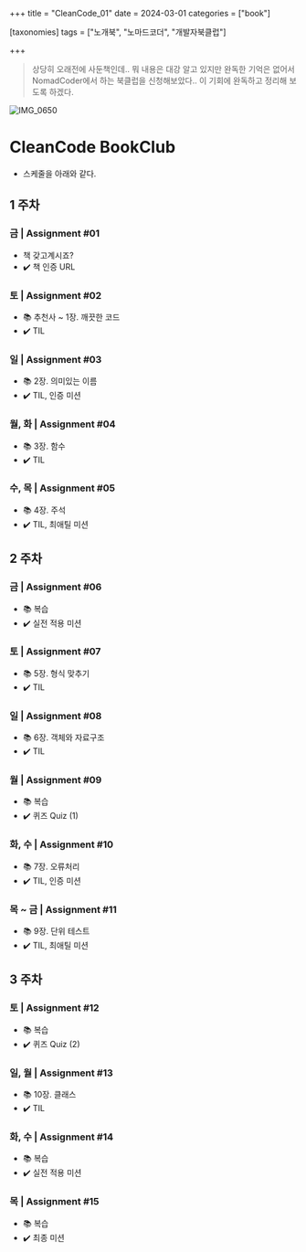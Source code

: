 +++
title = "CleanCode_01"
date = 2024-03-01
categories = ["book"]

[taxonomies]
tags = ["노개북", "노마드코더", "개발자북클럽"]

+++
> 상당히 오래전에 사둔책인데.. 뭐 내용은 대강 알고 있지만 완독한 기억은 없어서 NomadCoder에서 하는 북클럽을 신청해보았다.. 이 기회에 완독하고 정리해 보도록 하겠다. 

<!-- more -->

![IMG_0650](https://github.com/wonkwh/wonkwh.github.io/assets/911787/8cb95e42-edf4-425f-a79e-d796f095290f)

# CleanCode BookClub

- 스케줄을 아래와 같다.

## 1 주차
### 금 | Assignment #01
- 책 갖고계시죠?
- ✔️ 책 인증 URL

### 토 | Assignment #02
- 📚 추천사 ~ 1장. 깨끗한 코드
- ✔️ TIL

### 일 | Assignment #03
- 📚 2장. 의미있는 이름
- ✔️ TIL, 인증 미션

### 월, 화 | Assignment #04
- 📚 3장. 함수
- ✔️ TIL

### 수, 목 | Assignment #05
- 📚 4장. 주석
- ✔️ TIL, 최애틸 미션

## 2 주차

### 금 | Assignment #06
- 📚 복습
- ✔️ 실전 적용 미션

### 토 | Assignment #07
- 📚 5장. 형식 맞추기
- ✔️ TIL

### 일 | Assignment #08
- 📚 6장. 객체와 자료구조
- ✔️ TIL

### 월 | Assignment #09
- 📚 복습
- ✔️ 퀴즈 Quiz (1)

### 화, 수 | Assignment #10
- 📚 7장. 오류처리
- ✔️ TIL, 인증 미션

### 목 ~ 금 | Assignment #11
- 📚 9장. 단위 테스트
- ✔️ TIL, 최애틸 미션

## 3 주차

### 토 | Assignment #12
- 📚 복습
- ✔️ 퀴즈 Quiz (2)

### 일, 월 | Assignment #13
- 📚 10장. 클래스
- ✔️ TIL

### 화, 수 | Assignment #14
- 📚 복습
- ✔️ 실전 적용 미션

### 목 | Assignment #15
- 📚 복습
- ✔️ 최종 미션

